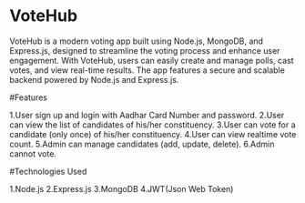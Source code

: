 # VoteHub
VoteHub is a modern voting app built using Node.js, MongoDB, and Express.js, designed to streamline the voting process and enhance user engagement. With VoteHub, users can easily create and manage polls, cast votes, and view real-time results. The app features a secure and scalable backend powered by Node.js and Express.js.

#Features

1.User sign up and login with Aadhar Card Number and password.
2.User can view the list of candidates of his/her constituency.
3.User can vote for a candidate (only once) of his/her constituency.
4.User can view realtime vote count.
5.Admin can manage candidates (add, update, delete).
6.Admin cannot vote.

#Technologies Used

1.Node.js
2.Express.js
3.MongoDB
4.JWT(Json Web Token)
